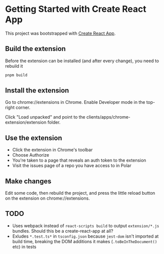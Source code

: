 # Getting Started with Create React App

This project was bootstrapped with [Create React App](https://github.com/facebook/create-react-app).

## Build the extension

Before the extension can be installed (and after every change), you need to rebuild it

```bash
pnpm build
```

## Install the extension

Go to chrome://extensions in Chrome. Enable Developer mode in the top-right corner.

Click "Load unpacked" and point to the clients/apps/chrome-extension/extension folder.

## Use the extension

- Click the extension in Chrome's toolbar
- Choose Authorize
- You're taken to a page that reveals an auth token to the extension
- Visit the issues page of a repo you have access to in Polar

## Make changes

Edit some code, then rebuild the project, and press the little reload button on the extension on chrome://extensions.

## TODO

- Uses webpack instead of `react-scripts build` to output `extension/*.js` bundles. Should this be a create-react-app at all?
- Exludes `*.test.ts*` in `tsconfig.json` because `jest-dom` isn't imported at build time, breaking the DOM additions it makes (`.toBeInTheDocument()` etc) in tests
